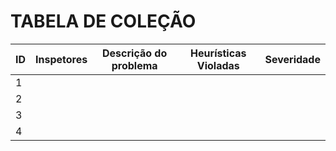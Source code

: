 
# TABELA DE COLEÇÃO

| ID  | Inspetores | Descrição do problema | Heurísticas Violadas | Severidade |
| --- | ---------- | --------------------- | -------------------- | ---------- |
| 1   |            |                       |                      |            |
| 2   |            |                       |                      |            |
| 3   |            |                       |                      |            |
| 4   |            |                       |                      |            |

